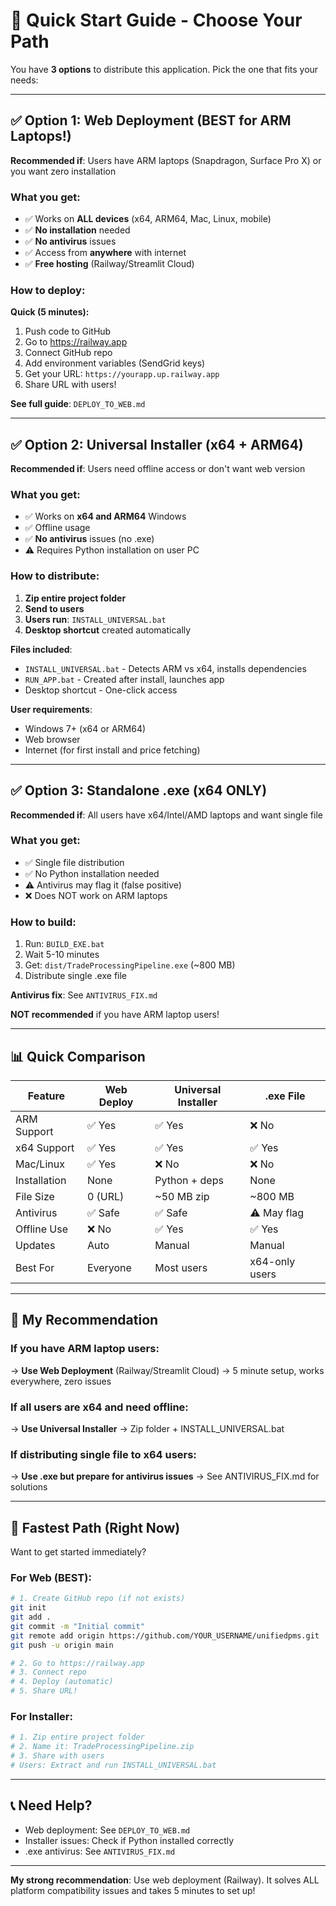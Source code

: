 # 🚀 Quick Start Guide - Choose Your Path

You have **3 options** to distribute this application. Pick the one that fits your needs:

---

## ✅ Option 1: Web Deployment (BEST for ARM Laptops!)

**Recommended if**: Users have ARM laptops (Snapdragon, Surface Pro X) or you want zero installation

### What you get:
- ✅ Works on **ALL devices** (x64, ARM64, Mac, Linux, mobile)
- ✅ **No installation** needed
- ✅ **No antivirus** issues
- ✅ Access from **anywhere** with internet
- ✅ **Free hosting** (Railway/Streamlit Cloud)

### How to deploy:

**Quick (5 minutes):**
1. Push code to GitHub
2. Go to https://railway.app
3. Connect GitHub repo
4. Add environment variables (SendGrid keys)
5. Get your URL: `https://yourapp.up.railway.app`
6. Share URL with users!

**See full guide**: `DEPLOY_TO_WEB.md`

---

## ✅ Option 2: Universal Installer (x64 + ARM64)

**Recommended if**: Users need offline access or don't want web version

### What you get:
- ✅ Works on **x64 and ARM64** Windows
- ✅ Offline usage
- ✅ **No antivirus** issues (no .exe)
- ⚠️ Requires Python installation on user PC

### How to distribute:

1. **Zip entire project folder**
2. **Send to users**
3. **Users run**: `INSTALL_UNIVERSAL.bat`
4. **Desktop shortcut** created automatically

**Files included**:
- `INSTALL_UNIVERSAL.bat` - Detects ARM vs x64, installs dependencies
- `RUN_APP.bat` - Created after install, launches app
- Desktop shortcut - One-click access

**User requirements**:
- Windows 7+ (x64 or ARM64)
- Web browser
- Internet (for first install and price fetching)

---

## ✅ Option 3: Standalone .exe (x64 ONLY)

**Recommended if**: All users have x64/Intel/AMD laptops and want single file

### What you get:
- ✅ Single file distribution
- ✅ No Python installation needed
- ⚠️ Antivirus may flag it (false positive)
- ❌ Does NOT work on ARM laptops

### How to build:

1. Run: `BUILD_EXE.bat`
2. Wait 5-10 minutes
3. Get: `dist/TradeProcessingPipeline.exe` (~800 MB)
4. Distribute single .exe file

**Antivirus fix**: See `ANTIVIRUS_FIX.md`

**NOT recommended** if you have ARM laptop users!

---

## 📊 Quick Comparison

| Feature | Web Deploy | Universal Installer | .exe File |
|---------|------------|-------------------|-----------|
| ARM Support | ✅ Yes | ✅ Yes | ❌ No |
| x64 Support | ✅ Yes | ✅ Yes | ✅ Yes |
| Mac/Linux | ✅ Yes | ❌ No | ❌ No |
| Installation | None | Python + deps | None |
| File Size | 0 (URL) | ~50 MB zip | ~800 MB |
| Antivirus | ✅ Safe | ✅ Safe | ⚠️ May flag |
| Offline Use | ❌ No | ✅ Yes | ✅ Yes |
| Updates | Auto | Manual | Manual |
| Best For | Everyone | Most users | x64-only users |

---

## 🎯 My Recommendation

### If you have ARM laptop users:
→ **Use Web Deployment** (Railway/Streamlit Cloud)
→ 5 minute setup, works everywhere, zero issues

### If all users are x64 and need offline:
→ **Use Universal Installer**
→ Zip folder + INSTALL_UNIVERSAL.bat

### If distributing single file to x64 users:
→ **Use .exe but prepare for antivirus issues**
→ See ANTIVIRUS_FIX.md for solutions

---

## 🚀 Fastest Path (Right Now)

Want to get started immediately?

### For Web (BEST):
```bash
# 1. Create GitHub repo (if not exists)
git init
git add .
git commit -m "Initial commit"
git remote add origin https://github.com/YOUR_USERNAME/unifiedpms.git
git push -u origin main

# 2. Go to https://railway.app
# 3. Connect repo
# 4. Deploy (automatic)
# 5. Share URL!
```

### For Installer:
```bash
# 1. Zip entire project folder
# 2. Name it: TradeProcessingPipeline.zip
# 3. Share with users
# Users: Extract and run INSTALL_UNIVERSAL.bat
```

---

## 📞 Need Help?

- Web deployment: See `DEPLOY_TO_WEB.md`
- Installer issues: Check if Python installed correctly
- .exe antivirus: See `ANTIVIRUS_FIX.md`

---

**My strong recommendation**: Use web deployment (Railway). It solves ALL platform compatibility issues and takes 5 minutes to set up!

